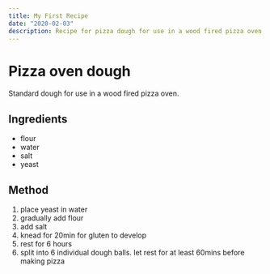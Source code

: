 ```yaml
---
title: My First Recipe
date: "2020-02-03"
description: Recipe for pizza dough for use in a wood fired pizza oven.
---
```


# Pizza oven dough

Standard dough for use in a wood fired pizza oven.

## Ingredients

- flour
- water
- salt
- yeast

## Method

1. place yeast in water
2. gradually add flour
3. add salt
4. knead for 20min for gluten to develop
5. rest for 6 hours
6. split into 6 individual dough balls. let rest for at least 60mins before making pizza
